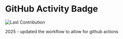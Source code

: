 # GitHub Activity Badge

![Last Contribution](https://img.shields.io/github/last-commit/erikpersson0884/github-last-contribution-badge?label=Last%20Contribution)

2025 - updated the workflow to allow for github actions
